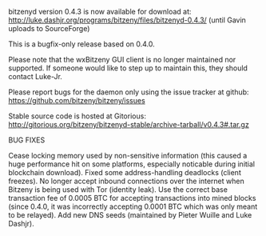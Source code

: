 bitzenyd version 0.4.3 is now available for download at:
http://luke.dashjr.org/programs/bitzeny/files/bitzenyd-0.4.3/ (until Gavin uploads to SourceForge)

This is a bugfix-only release based on 0.4.0.

Please note that the wxBitzeny GUI client is no longer maintained nor supported. If someone would like to step up to maintain this, they should contact Luke-Jr.

Please report bugs for the daemon only using the issue tracker at github:
https://github.com/bitzeny/bitzeny/issues

Stable source code is hosted at Gitorious:
http://gitorious.org/bitzeny/bitzenyd-stable/archive-tarball/v0.4.3#.tar.gz

BUG FIXES

Cease locking memory used by non-sensitive information (this caused a huge performance hit on some platforms, especially noticable during initial blockchain download).
Fixed some address-handling deadlocks (client freezes).
No longer accept inbound connections over the internet when Bitzeny is being used with Tor (identity leak).
Use the correct base transaction fee of 0.0005 BTC for accepting transactions into mined blocks (since 0.4.0, it was incorrectly accepting 0.0001 BTC which was only meant to be relayed).
Add new DNS seeds (maintained by Pieter Wuille and Luke Dashjr).

